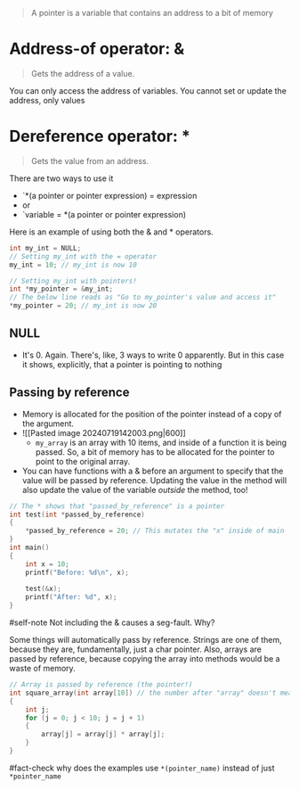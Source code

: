 > A pointer is a variable that contains an address to a bit of memory 

#  Address-of operator: &
 >Gets the address of a value.

You can only access the address of variables. You cannot set or update the address, only values
# Dereference operator: *
> Gets the value from an address. 

There are two ways to use it
- `*(a pointer or pointer expression) = expression 
- or
- `variable = *(a pointer or pointer expression)

Here is an example of using both the & and * operators. 
```c
int my_int = NULL;
// Setting my_int with the = operator
my_int = 10; // my_int is now 10

// Setting my_int with pointers!
int *my_pointer = &my_int;
// The below line reads as "Go to my_pointer's value and access it"
*my_pointer = 20; // my_int is now 20
```

## NULL
- It's 0. Again. There's, like, 3 ways to write 0 apparently. But in this case it shows, explicitly, that a pointer is pointing to nothing

## Passing by reference
- Memory is allocated for the position of the pointer instead of a copy of the argument. 
- ![[Pasted image 20240719142003.png|600]]
	- `my_array` is an array with 10 items, and inside of a function it is being passed. So, a bit of memory has to be allocated for the pointer to point to the original array. 
- You can have functions with a & before an argument to specify that the value will be passed by reference. Updating the value in the method will also update the value of the variable *outside* the method, too!
```c
// The * shows that "passed_by_reference" is a pointer
int test(int *passed_by_reference) 
{
	*passed_by_reference = 20; // This mutates the "x" inside of main
}
int main()
{
	int x = 10;
	printf("Before: %d\n", x);
	
	test(&x);
	printf("After: %d", x);
}
```
#self-note Not including the & causes a seg-fault. Why?

Some things will automatically pass by reference. Strings are one of them, because they are, fundamentally, just a char pointer. Also, arrays are passed by reference, because copying the array into methods would be a waste of memory.
```c
// Array is passed by reference (the pointer!)
int square_array(int array[10]) // the number after "array" doesn't mean anything
{
	int j;
    for (j = 0; j < 10; j = j + 1)
    {
        array[j] = array[j] * array[j];
    }
}
```





#fact-check why does the examples use `*(pointer_name)` instead of just `*pointer_name`
